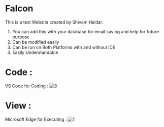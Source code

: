 
# Falcon

This is a test Website created by Shivam Haldar.

1. You can add this with your database for email saving and help for future purpose
2. Can be modified easily
3. Can be run on Both Platforms with and without IDE
4. Easily Understandable

# Code :

VS Code for Coding :
![3](https://user-images.githubusercontent.com/94775990/153198177-0d15eee8-1f28-4b28-9bb2-af542ae1e8a1.png)

# View :

Microsoft Edge for Executing :
![1](https://user-images.githubusercontent.com/94775990/153198383-bf14f392-4b62-415b-b081-2c5496c9f7a4.png)
